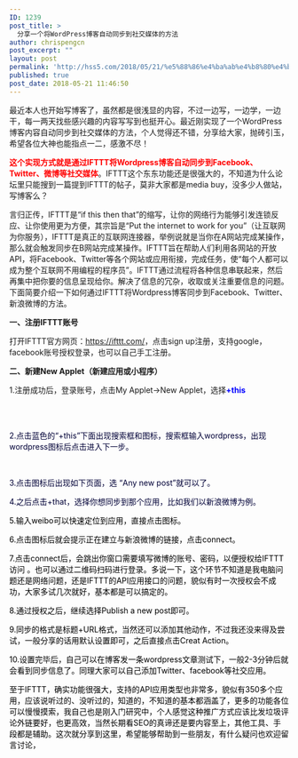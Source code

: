 ```yaml
---
ID: 1239
post_title: >
  分享一个将WordPress博客自动同步到社交媒体的方法
author: chrispengcn
post_excerpt: ""
layout: post
permalink: 'http://hss5.com/2018/05/21/%e5%88%86%e4%ba%ab%e4%b8%80%e4%b8%aa%e5%b0%86wordpress%e5%8d%9a%e5%ae%a2%e8%87%aa%e5%8a%a8%e5%90%8c%e6%ad%a5%e5%88%b0%e7%a4%be%e4%ba%a4%e5%aa%92%e4%bd%93%e7%9a%84%e6%96%b9%e6%b3%95/'
published: true
post_date: 2018-05-21 11:46:50
---
```

<p>最近本人也开始写博客了，虽然都是很浅显的内容，不过一边写，一边学，一边干，每一两天找些感兴趣的内容写写到也挺开心。最近刚实现了一个WordPress博客内容自动同步到社交媒体的方法，个人觉得还不错，分享给大家，抛砖引玉，希望各位大神也能指点一二，感激不尽！</p><p><strong><span style="color: red;">这个实现方式就是通过IFTTT将Wordpress博客自动同步到Facebook、Twitter、微博等社交媒体</span></strong>。IFTTT这个东东功能还是很强大的，不知道为什么论坛里只能搜到一篇提到IFTTT的帖子，莫非大家都是media buy，没多少人做站，写博客么？</p><p>言归正传，IFTTT是“if this then that”的缩写，让你的网络行为能够引发连锁反应、让你使用更为方便，其宗旨是“Put the internet to work for you”（让互联网为你服务），IFTTT是真正的互联网连接器，举例说就是当你在A网站完成某操作，那么就会触发同步在B网站完成某操作。IFTTT旨在帮助人们利用各网站的开放API，将Facebook、Twitter等各个网站或应用衔接，完成任务，使“每个人都可以成为整个互联网不用编程的程序员”。IFTTT通过流程将各种信息串联起来，然后再集中把你要的信息呈现给你。解决了信息的冗杂，收取或关注重要信息的问题。下面简要介绍一下如何通过IFTTT将Wordpress博客同步到Facebook、Twitter、新浪微博的方法。</p><p><strong>一、注册IFTTT账号</strong></p><p>打开IFTTT官方网页：<span style="color: #0b0120;"><span style="font-family: inherit;"><a href="http://www.3zschool.com/wp-content/themes/begin/inc/go.php?url=https://ifttt.com/" target="_blank" rel="noopener noreferrer">https://ifttt.com/</a></span></span>，点击sign up注册，支持google，facebook账号授权登录，也可以自己手工注册。</p><p><strong>二、新建New Applet（新建应用或小程序）</strong></p><p>1.注册成功后，登录账号，点击My Applet-&gt;New Applet，选择<span style="color: blue;"><strong>+this</strong><br />       <br /> </span></p><p>&nbsp;</p><p><span style="color: #008000;"><span style="color: #000037;">2.点击蓝色的“+this”下面出现搜索框和图标，搜索框输入wordpress，出现wordpress图标后点击进入下一步。</span></span></p><p>&nbsp;</p><p><span style="color: #008000;"><span style="color: #000037;">3.点击图标后出现如下页面，选 “Any new post”就可以了。</span></span></p><p><span style="color: #008000;"><span style="color: #000037;">4.之后点击+that，选择你想同步到那个应用，比如我们以新浪微博为例。</span></span></p><p><span style="color: black;">5.输入weibo可以快速定位到应用，直接点击图标。</span></p><p><span style="color: black;">6.点击图标后就会提示正在建立与新浪微博的链接，点击connect。</span></p><p><span style="color: black;">7.点击connect后，会跳出你窗口需要填写微博的账号、密码，以便授权给IFTTT访问 。也可以通过二维码扫码进行登录。多说一下，这个环节不知道是我电脑问题还是网络问题，还是IFTTT的API应用接口的问题，貌似有时一次授权会不成功，大家多试几次就好，基本都是可以搞定的。</span></p><p><span style="color: black;">8.通过授权之后，继续选择Publish a new post即可。</span></p><p><span style="color: black;">9.同步的格式是标题+URL格式，当然还可以添加其他动作，不过我还没来得及尝试，一般分享的话用默认设置即可，之后直接点击Creat Action。</span></p><p><span style="color: black;">10.设置完毕后，自己可以在博客发一条wordpress文章测试下，一般2-3分钟后就会看到同步信息了。同理大家可以自己添加Twitter、facebook等社交应用。</span></p><p><span style="color: black;">至于IFTTT，确实功能很强大，支持的API应用类型也非常多，貌似有350多个应用，应该说听过的、没听过的，知道的，不知道的基本都涵盖了，更多的功能各位可以慢慢摸索，我自己也是刚入门研究中，个人感觉这种推广方式应该比发垃圾评论外链要好，也更高效，当然长期看SEO的真谛还是要内容至上，其他工具、手段都是辅助。这次就分享到这里，希望能够帮助到一些朋友，有什么疑问也欢迎留言讨论，</span></p><p>&nbsp;</p>